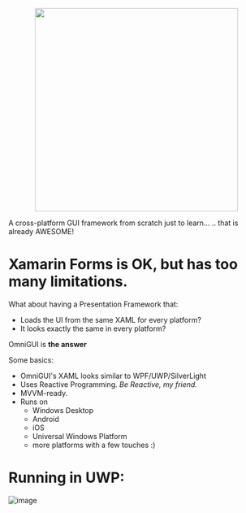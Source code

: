 <p align="center">
   <img src="https://user-images.githubusercontent.com/3109851/27378287-b36fe52c-5677-11e7-8c1f-ccf3e202a68c.png" width="400">
</p>

A cross-platform GUI framework from scratch just to learn...
.. that is already AWESOME!

# Xamarin Forms is OK, but has too many limitations.

What about having a Presentation Framework that:
- Loads the UI from the same XAML for every platform?
- It looks exactly the same in every platform?

OmniGUI is **the answer**

Some basics:
- OmniGUI's XAML looks similar to WPF/UWP/SilverLight 
- Uses Reactive Programming. *Be Reactive, my friend.*
- MVVM-ready.
- Runs on 
   - Windows Desktop
   - Android
   - iOS
   - Universal Windows Platform
   - more platforms with a few touches :)

# Running in UWP:
![image](https://user-images.githubusercontent.com/3109851/27380411-3dacbdd0-567f-11e7-8c5c-a5355cedd40e.png)
